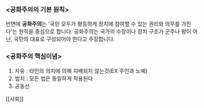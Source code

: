 ### <공화주의의 기본 원칙>

반면에 **공화주의**는 '국민 모두가 평등하게 정치에 참여할 수 있는 권리와 의무를 가진다'는 원칙을 중심으로 합니다. 공화주의는 국가의 수장이나 정치 구조가 군주나 왕이 아닌, 국민의 대표로 구성되어야 한다고 주장합니다.

### <공화주의 핵심이념>
1. 자유 : 타인의 의지에 의해 지배되지 않는것(EX 주인과 노예)
2. 법치 : 모든 법은 동일하게 적용된다
3. 공동선

[[사회]]